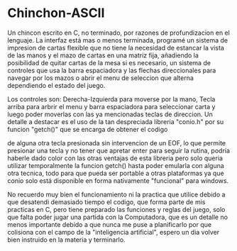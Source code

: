 # Chinchon-ASCII
Un chincon escrito en C, no terminado, por razones de profundizacion en el lenguaje.
La interfaz está mas o menos terminada, programé un sistema de impresion de cartas flexible que no tiene la necesidad de estancar la vista de las manos y el mazo de cartas en una matriz fija, añadiendo la posibilidad de quitar cartas de la mesa si es necesario, un sistema de controles que usa la barra espaciadora y las flechas direccionales para navegar por los mazos o abrir el menu de seleccion que alterna dependiendo el estado del juego.


Los controles son: Derecha-Izquierda para moverse por la mano, Tecla arriba para arbrir el menu y barra espaciadora para seleccionar carta y luego poder moverlas con las ya mencionadas teclas de direccion.
Un detalle a destacar es el uso de la tan despreciada libreria "conio.h" por su funcion "getch()" que se encarga de obtener el codigo 


de alguna otra tecla presionada sin intervencion de un EOF, lo que permite presionar una tecla y no tener que apretar enter para seguir
la rutina, podría haberle dado color con las otras ventajas de esta libreria pero solo queria utilizar temporalmente la funcion getch() hasta poder emularla con alguna otra tecnica, todo para que pueda ser portable a otras plataformas ya que conio solo está disponible en forma nativamente "funcional" para windows.

No recuerdo muy bien el funcionamiento ni la practica que utilice debido a que desatendi demasiado tiempo el codigo, que forma parte de mis practicas en C, pero tiene preparado las funciones y reglas del juego, solo que falta poder jugar una partida con la Computadora, que es un detalle no menos importante debido a que nunca me puse a planificarlo por que colisiona con el campo de la "inteligencia artificial", espero un dia volver bien instruido en la materia y terminarlo.
